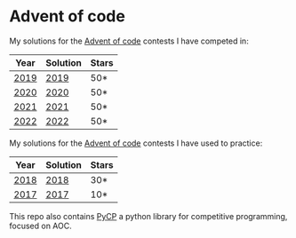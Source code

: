 # Advent of code
My solutions for the [Advent of code](https://adventofcode.com) contests I have competed in:

| Year                                  | Solution                 | Stars |
|---------------------------------------|--------------------------|-------|
| [2019](https://adventofcode.com/2019) | [2019](./2019/README.md) | 50*   |
| [2020](https://adventofcode.com/2020) | [2020](./2020/README.md) | 50*   |
| [2021](https://adventofcode.com/2021) | [2021](./2021/README.md) | 50*   |
| [2022](https://adventofcode.com/2022) | [2022](./2022/README.md) | 50*   |


My solutions for the [Advent of code](https://adventofcode.com) contests I have used to practice:

| Year                                  | Solution                 | Stars |
|---------------------------------------|--------------------------|-------|
| [2018](https://adventofcode.com/2018) | [2018](./2018/README.md) | 30*   |
| [2017](https://adventofcode.com/2017) | [2017](./2017/README.md) | 10*   |


This repo also contains [PyCP](./pycp/README.md) a python library for competitive programming, focused on AOC.

